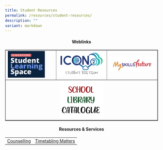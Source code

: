 ```yaml
---
title: Student Resources
permalink: /resources/student-resources/
description: ""
variant: markdown
---
```

<h4 style="text-align: center;"><strong>Weblinks</strong></h4>
<table style="border-collapse: collapse; width: 100%;" border="1">
<tbody>
<tr>
<td style="width: 33.3333%;"><a href="https://vle.learning.moe.edu.sg/login"><img style="width: 80%;" src="/images/srr1.png"></a></td>
<td style="width: 33.3333%;"><a href="https://workspace.google.com/dashboard"><img src="/images/srr2.png"></a></td>
<td style="width: 33.3333%;"><a href="http://www.myskillsfuture.sg/secondary"><img src="/images/srr3.jpg"></a></td>
</tr>
	<tr>
		<td style="text-align: center;" colspan="3">
			<a href="https://schoolibrary.moe.edu.sg/tanjongkatonggirls/cgi-bin/spydus.exe/MSGTRN/WPAC/HOME"><img style="width: 30%;" src="/images/Resources/Student/liblogo.png"></a></td>
			
</tr></tbody>
</table>

<h4 style="text-align: center;"><strong>Resources &amp; Services</strong></h4>
<table>
	<tbody>
		<tr>
			<td style="text-align: center;"><a href="/learning-at-tkgs/student-development/student-well-being/counselling/">Counselling</a></td>
			<td style="text-align: center;"> <a href="https://vle.learning.moe.edu.sg/login">Timetabling Matters
		</a></td></tr>
	</tbody>
	</table>